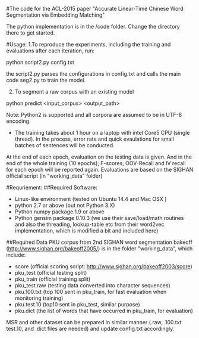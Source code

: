 #The code for the ACL-2015 paper "Accurate Linear-Time Chinese Word Segmentation via Embedding Matching"


The python implementation is in the /code folder. Change the directory there to get started.

#Usage:
1.To reproduce the experiments, including the training and evaluations after each iteration, run:

python  script2.py  config.txt

the script2.py parses the configurations in config.txt and calls the main code seg2.py to train the model.

2. To segment a raw corpus with an existing model

python predict  <model> <input_corpus> <output_path>

Note: Python2 is supported and all corpora are assumed to be in UTF-8 encoding.

* The training takes about 1 hour on a laptop with intel Core5 CPU (single thread). In the process, error rate and quick evaulations for small batches of sentences will be conducted. 

At the end of each epoch, evaluation on the testing data is given. And in the end of the whole training (10 epochs), F-scores, OOV-Recall and IV recall for each epoch will be reported again. Evaluations are based on the SIGHAN official script (in "working_data" folder)

#Requriement:
##Required Software:
- Linux-like environment  (tested on Ubuntu 14.4 and Mac OSX )
- python 2.7 or above (but not Python 3.X)
- Python numpy package 1.9 or above
- Python gensim package 0.10.3 (we use their save/load/math routines and also the threading, lookup-table etc from their word2vec implementation, which is modified a bit and included here)


##Required Data
PKU corpus from 2nd SIGHAN word segmentation bakeoff (http://www.sighan.org/bakeoff2005/) is in the folder "working_data", which include:

- score (official scoring script: http://www.sighan.org/bakeoff2003/score)
- pku_test (official testing split)
- pku_train (official training split)
- pku_test.raw (testing data converted into character sequences)
- pku.100.txt (top 100 sent in pku_train, for fast evaluation when monitoring training)
- pku.test.10 (top10 sent in pku_test, similar purpose)
- pku.dict (the list of words that have occurred in pku_train, for evaluation)

MSR and other dataset can be prepared in similar manner (.raw, .100.txt test.10, and .dict files are needed) and update config.txt accordingly.
